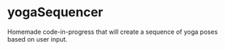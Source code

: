 # yogaSequencer
Homemade code-in-progress that will create a sequence of yoga poses based on user input. 
